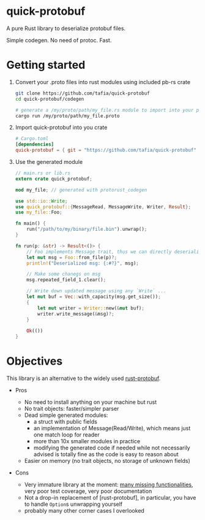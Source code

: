 # quick-protobuf

A pure Rust library to deserialize protobuf files.

Simple codegen. No need of protoc. Fast.

# Getting started

1. Convert your .proto files into rust modules using included pb-rs crate

    ```sh
    git clone https://github.com/tafia/quick-protobuf
    cd quick-protobuf/codegen

    # generate a /my/proto/path/my_file.rs module to import into your project
    cargo run /my/proto/path/my_file.proto
    ```

2. Import quick-protobuf into you crate

    ```toml
    # Cargo.toml
    [dependencies]
    quick-protobuf = { git = "https://github.com/tafia/quick-protobuf" }
    ```

3. Use the generated module

    ```rust
    // main.rs or lib.rs
    extern crate quick_protobuf;

    mod my_file; // generated with protorust_codegen

    use std::io::Write;
    use quick_protobuf::{MessageRead, MessageWrite, Writer, Result};
    use my_file::Foo;

    fn main() {
        run("/path/to/my/binary/file.bin").unwrap();
    }

    fn run(p: &str) -> Result<()> {
        // Foo implements Message trait, thus we can directly deserialize .bin files
        let mut msg = Foo::from_file(p)?;
        println!("Deserialized msg: {:#?}", msg);

        // Make some chanegs on msg
        msg.repeated_field_1.clear();

        // Write down updated message using any `Write` ...
        let mut buf = Vec::with_capacity(msg.get_size());
        {
            let mut writer = Writer::new(&mut buf);
            writer.write_message(&msg)?;
        }
        
        Ok(())
    }
    ```

# Objectives

This library is an alternative to the widely used [rust-protobuf](https://github.com/stepancheg/rust-protobuf).

- Pros
  - No need to install anything on your machine but rust
  - No trait objects: faster/simpler parser
  - Dead simple generated modules: 
    - a struct with public fields
    - an implementation of Message(Read/Write), which means just one match loop for reader
    - more than 10x smaller modules in practice
    - modifying the generated code if needed
      while not necessarily advised is totally fine as the code is easy to reason about
  - Easier on memory (no trait objects, no storage of unknown fields)

- Cons
  - Very immature library at the moment: [many missing functionalities](https://github.com/tafia/quick-protobuf/issues/12), very poor test coverage, very poor documentation
  - Not a drop-in replacement of [rust-protobuf], in particular, you have to handle `Option`s unwrapping yourself
  - probably many other corner cases I overlooked

